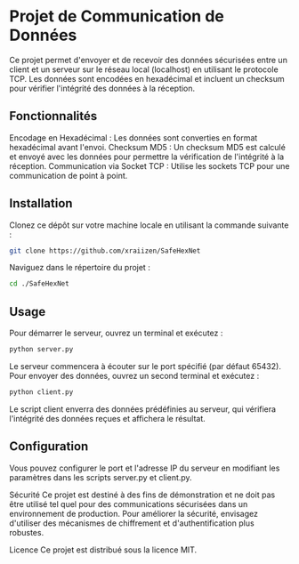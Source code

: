 # Projet de Communication de Données
Ce projet permet d'envoyer et de recevoir des données sécurisées entre un client et un serveur sur le réseau local (localhost) en utilisant le protocole TCP. Les données sont encodées en hexadécimal et incluent un checksum pour vérifier l'intégrité des données à la réception.

## Fonctionnalités
Encodage en Hexadécimal : Les données sont converties en format hexadécimal avant l'envoi.
Checksum MD5 : Un checksum MD5 est calculé et envoyé avec les données pour permettre la vérification de l'intégrité à la réception.
Communication via Socket TCP : Utilise les sockets TCP pour une communication de point à point.

## Installation
Clonez ce dépôt sur votre machine locale en utilisant la commande suivante :

``` bash
git clone https://github.com/xraiizen/SafeHexNet
```
Naviguez dans le répertoire du projet :

``` bash
cd ./SafeHexNet
```
## Usage
Pour démarrer le serveur, ouvrez un terminal et exécutez :

``` bash
python server.py
```

Le serveur commencera à écouter sur le port spécifié (par défaut 65432). Pour envoyer des données, ouvrez un second terminal et exécutez :

``` bash
python client.py
```
Le script client enverra des données prédéfinies au serveur, qui vérifiera l'intégrité des données reçues et affichera le résultat.

## Configuration
Vous pouvez configurer le port et l'adresse IP du serveur en modifiant les paramètres dans les scripts server.py et client.py.

Sécurité
Ce projet est destiné à des fins de démonstration et ne doit pas être utilisé tel quel pour des communications sécurisées dans un environnement de production. Pour améliorer la sécurité, envisagez d'utiliser des mécanismes de chiffrement et d'authentification plus robustes.

Licence
Ce projet est distribué sous la licence MIT.
